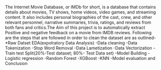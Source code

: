 The Internet Movie Database, or IMDb for short, is a database that contains details about movies, TV shows, home videos, video games, and streaming content. It also includes personal biographies of the cast, crew, and other relevant personnel, narrative summaries, trivia, ratings, and reviews from both fans and critics.The Aim of this project is to automatically extract Positive and negative feedback on a movie from IMDB reviews.
Following are the steps that are followed in order to clean the dataset are as outlined-
  *Raw Datset EDA(expolratory Data Analysis)
  -Data cleaning
  -Data Tokenization
  -Stop Word Removal
  -Data Lametization
  -Data Vectorization
  -Train test Split(20%-Test dataset; 80%- Test Data set)
  -Model Building
    -Logistic regression
    -Random Forest
    -XGBoost
    -KNN
  -Model evaluation and Conclusion
